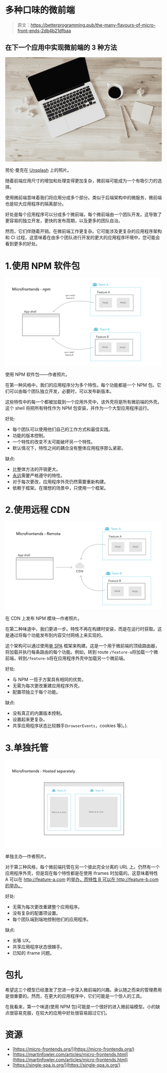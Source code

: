 # 多种口味的微前端

> 原文：<https://betterprogramming.pub/the-many-flavours-of-micro-front-ends-2db4b21dfbaa>

## 在下一个应用中实现微前端的 3 种方法

![](img/03c6b6ca25b5f325735ebd634523bac7.png)

劳伦·曼克在 [Unsplash](https://unsplash.com?utm_source=medium&utm_medium=referral) 上的照片。

随着前端应用尺寸的增加和处理变得更加复杂，微前端可能成为一个有吸引力的选择。

使用微前端意味着我们将应用分成多个部分。类似于后端架构中的微服务，微前端也是较大应用程序的隔离部分。

好处是每个应用程序可以分成多个微前端，每个微前端由一个团队开发。这导致了更容易的独立开发，更快的发布周期，以及更多的团队自治。

然而，它们伴随着开销。在微前端工作更复杂。它可能涉及更复杂的应用程序架构和 CI 过程，这意味着在由多个团队进行开发的更大的应用程序环境中，您可能会看到更多的好处。

# 1.使用 NPM 软件包

![](img/6000675da8b801a6db991f999b4cbb2b.png)

使用 NPM 软件包——作者照片。

在第一种风格中，我们的应用程序分为多个特性。每个功能都是一个 NPM 包。它们可以由每个团队独立开发，必要时，可以发布新版本。

这些特性中的每一个都被加载到一个应用外壳中，该外壳将是所有微前端的外壳。这个 shell 将把所有特性作为 NPM 包安装，并作为一个大型应用程序运行。

好处:

*   每个团队可以使用他们自己的工作方式和最佳实践。
*   功能的版本控制。
*   一个特性的改变不太可能破坏另一个特性。
*   默认情况下，特性之间的耦合没有整体应用程序那么紧密。

缺点:

*   比整体方法的开销更大。
*   [永远](https://semver.org/)需要严格遵守的特性。
*   对于每次更改，应用程序外壳仍然需要重新构建。
*   依赖于框架。在理想的场景中，只使用一个框架。

# 2.使用远程 CDN

![](img/fcba49204a3ee5ae58bd199db883717a.png)

在 CDN 上发布 NPM 模块—作者照片。

在第二种味道中，我们更进一步。特性不再在构建时安装，而是在运行时获取。这是通过将每个功能发布到内容交付网络上来实现的。

这个架构可以通过使用[单 SPA](https://single-spa.js.org/) 框架来构建。这是一个用于微前端的顶级路由器，将加载并执行每条路由的每个功能。例如，转到 route `/feature-a`将加载一个微前端，转到`/feature-b`将在应用程序外壳中加载另一个微前端。

好处:

*   与 NPM 一揽子方案具有相同的优势。
*   无需为每次更改重建应用程序外壳。
*   配置项独立于每个功能。

缺点:

*   没有真正的内置版本控制。
*   设置起来更复杂。
*   共享应用程序状态比较棘手(`browserEvents`，cookies 等)。).

# 3.单独托管

![](img/59ef1eed8a46ec59bd74c48956e253ba.png)

单独主办—作者照片。

对于第三种风格，每个微前端托管在另一个彼此完全分离的 URL 上。仍然有一个应用程序外壳，但是现在每个特性都是在使用 iframes 时加载的。这意味着特性 A 可以在 http://feature-a.com 的[举办，而特性 B 可以在 http://feature-b.com 的](http://feature-a.com)[举办。](http://feature-b.com)

好处:

*   无需为每次更改重建整个应用程序。
*   没有复杂的配置项设置。
*   每个团队端到端地控制他们的应用程序。

缺点:

*   劣等 UX。
*   共享应用程序状态很棘手。
*   已知的 iframe 问题。

# 包扎

希望这三个模型已经激发了您进一步深入微前端的兴趣。承认随之而来的管理费用是很重要的。然而，在更大的应用程序中，它们可能是一个惊人的工具。

在我看来，第一个味道(使用 NPM 包)可能是一个很好的进入微前端模型。小的缺点很容易克服，在较大的应用中好处很容易超过它们。

# 资源

*   [https://micro-frontends.org/](https://micro-frontends.org/)
*   [https://martinfowler.com/articles/micro-frontends.html](https://martinfowler.com/articles/micro-frontends.html)
*   [https://single-spa.js.org/](https://single-spa.js.org/)
